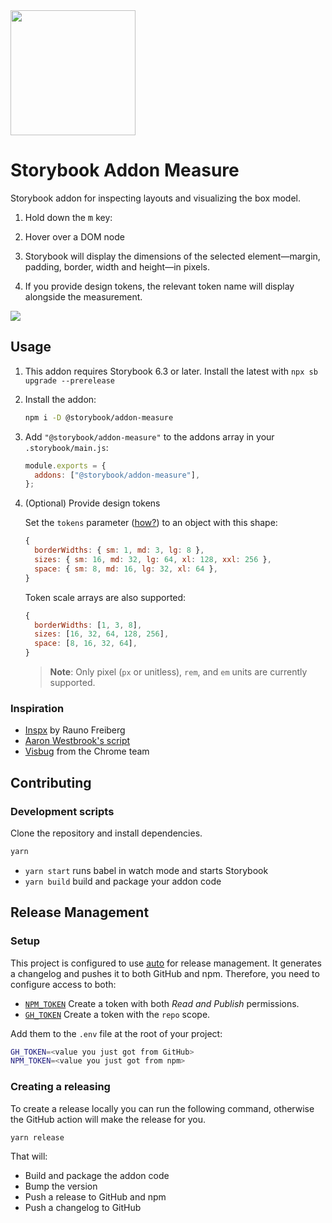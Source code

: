 <img src="https://user-images.githubusercontent.com/42671/119589951-dbcd9600-bda1-11eb-9227-078f3cfc1e74.png" width="200" height="200">

# Storybook Addon Measure

Storybook addon for inspecting layouts and visualizing the box model.

1. Hold down the <kbd>m</kbd> key:

2. Hover over a DOM node

3. Storybook will display the dimensions of the selected element—margin, padding, border, width and height—in pixels.

4. If you provide design tokens, the relevant token name will display alongside the measurement.

![](https://user-images.githubusercontent.com/42671/119589961-dff9b380-bda1-11eb-9550-7ae28bc70bf4.gif)

## Usage

1. This addon requires Storybook 6.3 or later. Install the latest with `npx sb upgrade --prerelease`

2. Install the addon:

   ```sh
   npm i -D @storybook/addon-measure
   ```

3. Add `"@storybook/addon-measure"` to the addons array in your `.storybook/main.js`:

   ```js
   module.exports = {
     addons: ["@storybook/addon-measure"],
   };
   ```

4. (Optional) Provide design tokens

   Set the `tokens` parameter ([how?](https://storybook.js.org/docs/react/writing-stories/parameters)) to an object with this shape:

   ```js
   {
     borderWidths: { sm: 1, md: 3, lg: 8 },
     sizes: { sm: 16, md: 32, lg: 64, xl: 128, xxl: 256 },
     space: { sm: 8, md: 16, lg: 32, xl: 64 },
   }
   ```

   Token scale arrays are also supported:

   ```js
   {
     borderWidths: [1, 3, 8],
     sizes: [16, 32, 64, 128, 256],
     space: [8, 16, 32, 64],
   }
   ```

   > **Note**: Only pixel (`px` or unitless), `rem`, and `em` units are currently supported.

### Inspiration

- [Inspx](https://github.com/raunofreiberg/inspx) by Rauno Freiberg
- [Aaron Westbrook's script](https://gist.github.com/awestbro/e668c12662ad354f02a413205b65fce7)
- [Visbug](https://visbug.web.app/) from the Chrome team

## Contributing

### Development scripts

Clone the repository and install dependencies.

```sh
yarn
```

- `yarn start` runs babel in watch mode and starts Storybook
- `yarn build` build and package your addon code

## Release Management

### Setup

This project is configured to use [auto](https://github.com/intuit/auto) for release management. It generates a changelog and pushes it to both GitHub and npm. Therefore, you need to configure access to both:

- [`NPM_TOKEN`](https://docs.npmjs.com/creating-and-viewing-access-tokens#creating-access-tokens) Create a token with both _Read and Publish_ permissions.
- [`GH_TOKEN`](https://github.com/settings/tokens) Create a token with the `repo` scope.

Add them to the `.env` file at the root of your project:

```bash
GH_TOKEN=<value you just got from GitHub>
NPM_TOKEN=<value you just got from npm>
```

### Creating a releasing

To create a release locally you can run the following command, otherwise the GitHub action will make the release for you.

```sh
yarn release
```

That will:

- Build and package the addon code
- Bump the version
- Push a release to GitHub and npm
- Push a changelog to GitHub
